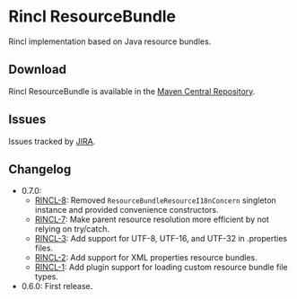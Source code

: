 # Rincl ResourceBundle

Rincl implementation based on Java resource bundles.

## Download

Rincl ResourceBundle is available in the [Maven Central Repository](http://search.maven.org/#search%7Cga%7C1%7Cg%3A%22io.rincl%22%20AND%20a%3A%22rincl-resourcebundle%22).

## Issues

Issues tracked by [JIRA](https://globalmentor.atlassian.net/browse/RINCL).

## Changelog

- 0.7.0:
	* [RINCL-8](https://globalmentor.atlassian.net/browse/RINCL-8): Removed `ResourceBundleResourceI18nConcern` singleton instance and provided convenience constructors.
	* [RINCL-7](https://globalmentor.atlassian.net/browse/RINCL-7): Make parent resource resolution more efficient by not relying on try/catch.
	* [RINCL-3](https://globalmentor.atlassian.net/browse/RINCL-3): Add support for UTF-8, UTF-16, and UTF-32 in .properties files.
	* [RINCL-2](https://globalmentor.atlassian.net/browse/RINCL-2): Add support for XML properties resource bundles.
	* [RINCL-1](https://globalmentor.atlassian.net/browse/RINCL-1): Add plugin support for loading custom resource bundle file types.
- 0.6.0: First release.
